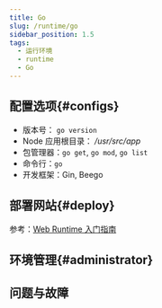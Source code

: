 ```yaml
---
title: Go
slug: /runtime/go
sidebar_position: 1.5
tags:
  - 运行环境
  - runtime
  - Go
---
```




## 配置选项{#configs}

- 版本号： `go version`
- Node 应用根目录： */usr/src/app*  
- 包管理器：`go get`, `go mod`, `go list`
- 命令行：`go`
- 开发框架：Gin, Beego

## 部署网站{#deploy}

参考：[Web Runtime 入门指南](../runtime#quick)

## 环境管理{#administrator}

## 问题与故障